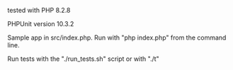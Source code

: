 tested with PHP 8.2.8

PHPUnit version 10.3.2

Sample app in src/index.php. Run with "php index.php" from the command line.

Run tests with the "./run_tests.sh" script or with "./t"

